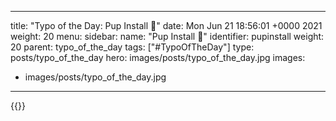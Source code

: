 
---
title: "Typo of the Day: Pup Install 🐶"
date: Mon Jun 21 18:56:01 +0000 2021
weight: 20
menu:
  sidebar:
    name: "Pup Install 🐶"
    identifier: pupinstall
    weight: 20
    parent: typo_of_the_day
tags: ["#TypoOfTheDay"]
type: posts/typo_of_the_day
hero: images/posts/typo_of_the_day.jpg
images:
- images/posts/typo_of_the_day.jpg
---


{{<x user="mariatta" id="1407049687132262403">}}

